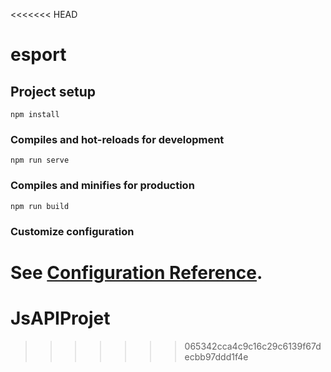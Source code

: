 <<<<<<< HEAD
# esport

## Project setup
```
npm install
```

### Compiles and hot-reloads for development
```
npm run serve
```

### Compiles and minifies for production
```
npm run build
```

### Customize configuration
See [Configuration Reference](https://cli.vuejs.org/config/).
=======
# JsAPIProjet
>>>>>>> 065342cca4c9c16c29c6139f67decbb97ddd1f4e

